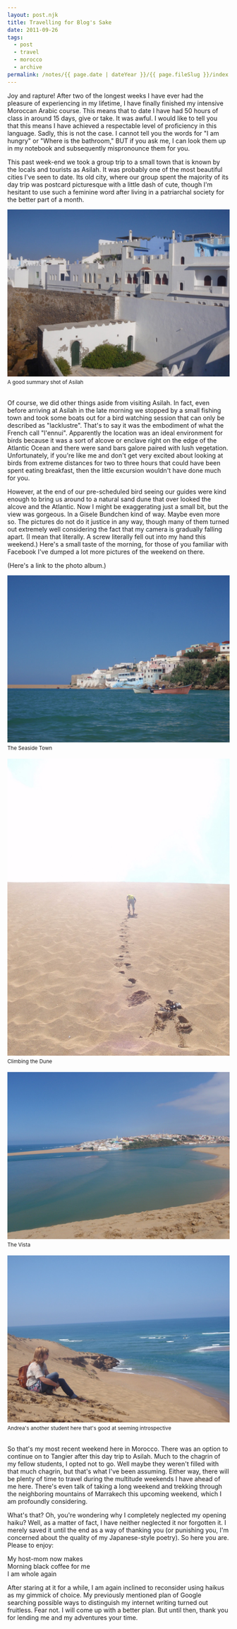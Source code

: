 ```yaml
---
layout: post.njk
title: Travelling for Blog's Sake
date: 2011-09-26
tags:
  - post
  - travel
  - morocco
  - archive
permalink: /notes/{{ page.date | dateYear }}/{{ page.fileSlug }}/index.html
---
```


Joy and rapture! After two of the longest weeks I have ever had the pleasure of experiencing in my lifetime, I have finally finished my intensive Moroccan Arabic course. This means that to date I have had 50 hours of class in around 15 days, give or take. It was awful. I would like to tell you that this means I have achieved a respectable level of proficiency in this language. Sadly, this is not the case. I cannot tell you the words for "I am hungry" or "Where is the bathroom," BUT if you ask me, I can look them up in my notebook and  subsequently mispronounce them for you.

This past week-end we took a group trip to a small town that is known by the locals and tourists as Asilah. It was probably one of the most beautiful cities I've seen to date. Its old city, where our group spent the majority of its day trip was postcard picturesque with a little dash of cute, though I'm hesitant to use such a feminine word after living in a patriarchal society for the better part of a month.

<div><img src="/img/blog-archive/sake-1.jpg" class="blog-pic container" /></div>
<div class="center-text"><small>A good summary shot of Asilah</small></div><br />

Of course, we did other things aside from visiting Asilah. In fact, even before arriving at Asilah in the late morning we stopped by a small fishing town and took some boats out for a bird watching session that can only be described as "lacklustre". That's to say it was the embodiment of what the French call "l'ennui". Apparently the location was an ideal environment for birds because it was a sort of alcove or enclave right on the edge of the Atlantic Ocean and there were sand bars galore paired with lush vegetation. Unfortunately, if you're like me and don't get very excited about looking at birds from  extreme distances for two to three hours that could have been spent eating breakfast, then the little excursion wouldn't have done much for you.

However, at the end of our pre-scheduled bird seeing our guides were kind enough to bring us around to a natural sand dune that over looked the alcove and the Atlantic. Now I might be exaggerating just a small bit, but the view was gorgeous. In a Gisele Bundchen kind of way. Maybe even more so. The pictures do not do it justice in any way, though many of them turned out extremely well considering the fact that my camera is gradually falling apart. (I mean that literally. A screw literally fell out into my hand this weekend.) Here's a small taste of the morning, for those of you familiar with Facebook I've dumped a lot more pictures of the weekend on there.

(Here's a link to the photo album.)

<div><img src="/img/blog-archive/sake-2.jpg" class="blog-pic container" /></div>
<div class="center-text"><small>The Seaside Town</small></div><br />

<div><img src="/img/blog-archive/sake-3.jpg" class="blog-pic container" /></div>
<div class="center-text"><small>Climbing the Dune</small></div><br />

<div><img src="/img/blog-archive/sake-4.jpg" class="blog-pic container" /></div>
<div class="center-text"><small>The Vista</small></div><br />

<div><img src="/img/blog-archive/sake-5.jpg" class="blog-pic container" /></div>
<div class="center-text"><small>Andrea's another student here that's good at seeming introspective
</small></div><br />

So that's my most recent weekend here in Morocco. There was an option to continue on to Tangier after this day trip to Asilah. Much to the chagrin of my fellow students, I opted not to go. Well maybe they weren't filled with that much chagrin, but that's what I've been assuming. Either way, there will be plenty of time to travel during the multitude weekends I have ahead of me here. There's even talk of taking a long weekend and trekking through the neighboring mountains of Marrakech this upcoming weekend, which I am profoundly considering.


What's that? Oh, you're wondering why I completely neglected my opening haiku? Well, as a matter of fact, I have neither neglected it nor forgotten it. I merely saved it until the end as a way of thanking you (or punishing you, I'm concerned about the quality of my Japanese-style poetry). So here you are. Please to enjoy:

My host-mom now makes <br />
Morning black coffee for me <br />
I am whole again

After staring at it for a while, I am again inclined to reconsider using haikus as my gimmick of choice. My previously mentioned plan of Google searching possible ways to distinguish my internet writing turned out fruitless. Fear not. I will come up with a better plan. But until then, thank you for lending me and my adventures your time.
